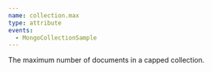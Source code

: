 ```yaml
---
name: collection.max
type: attribute
events:
  - MongoCollectionSample
---
```


The maximum number of documents in a capped collection.